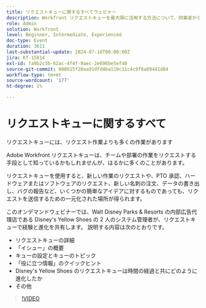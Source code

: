 ```yaml
---
title: リクエストキューに関するすべてウェビナー
description: Workfront リクエストキューを最大限に活用する方法について、同業者から説明します。 オンデマンドウェビナーで、ディズニーのイエローシューズの様々な用途やベストプラクティスをご覧ください。
role: Admin
solution: Workfront
level: Beginner, Intermediate, Experienced
doc-type: Event
duration: 3611
last-substantial-update: 2024-07-16T00:00:00Z
jira: KT-15814
exl-id: fa9b2c3b-62ac-4f4f-9aec-2e696be5ef48
source-git-commit: 088615f28aa91dfd4ba119c11c4c9f8a89441d84
workflow-type: tm+mt
source-wordcount: '177'
ht-degree: 1%

---
```


# リクエストキューに関するすべて

リクエストキューには、リクエスト作業よりも多くの作業があります

Adobe Workfront リクエストキューは、チームや部署の作業をリクエストする手段として知っているかもしれませんが、はるかに多くのことがあります。

リクエストキューを使用すると、新しい作業のリクエストや、PTO 承認、ハードウェアまたはソフトウェアのリクエスト、新しい名刺の注文、データの書き出し、バグの報告など、いくつかの簡単なアイデアに対するものであっても、リクエストを送信するための一元化された場所が得られます。

このオンデマンドウェビナーでは、Walt Disney Parks &amp; Resorts の内部広告代理店である Disney&#39;s Yellow Shoes の 2 人のシステム管理者が、リクエストキューで経験と進化を共有します。 説明する内容は次のとおりです。

* リクエストキューの詳細
* 「イシュー」の概要
* キューの設定とキューのトピック
* 「役に立つ情報」のクイックヒント
* Disney&#39;s Yellow Shoes のリクエストキューは時間の経過と共にどのように進化したか
* その他

>[!VIDEO](https://video.tv.adobe.com/v/3431008/?learn=on)
